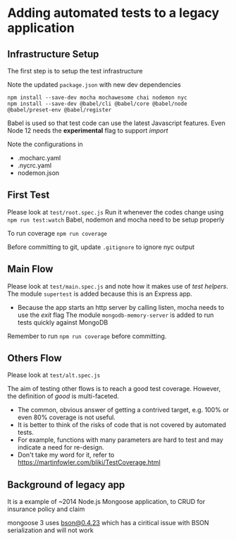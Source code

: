 # Adding automated tests to a legacy application

## Infrastructure Setup
The first step is to setup the test infrastructure 

Note the updated `package.json` with new dev dependencies
```
npm install --save-dev mocha mochawesome chai nodemon nyc
npm install --save-dev @babel/cli @babel/core @babel/node @babel/preset-env @babel/register
```
Babel is used so that test code can use the latest Javascript features.  Even Node 12 needs the **experimental** flag to support *import*

Note the configurations in 
* .mocharc.yaml
* .nycrc.yaml
* nodemon.json

## First Test
Please look at `test/root.spec.js`
Run it whenever the codes change using 
`npm run test:watch`
Babel, nodemon and mocha need to be setup properly

To run coverage
`npm run coverage`

Before committing to git, update `.gitignore` to ignore nyc output

## Main Flow
Please look at `test/main.spec.js` and note how it makes use of _test helpers_.  
The module `supertest` is added because this is an Express app.
- Because the app starts an http server by calling listen, mocha needs to use the _exit_ flag
The module `mongodb-memory-server` is added to run tests quickly against MongoDB  

Remember to run `npm run coverage` before committing. 



## Others Flow
Please look at `test/alt.spec.js` 

The aim of testing other flows is to reach a good test coverage.  However, the definition of _good_ is multi-faceted.
* The common, obvious answer of getting a contrived target, e.g. 100% or even 80% coverage is not useful.
* It is better to think of the risks of code that is not covered by automated tests.  
* For example, functions with many parameters are hard to test and may indicate a need for re-design.  
* Don't take my word for it, refer to https://martinfowler.com/bliki/TestCoverage.html


## Background of legacy app ##
It is a example of ~2014 Node.js Mongoose application, to CRUD for insurance policy and claim 

mongoose 3 uses bson@0.4.23 which has a ciritical issue with BSON serialization and will not work

